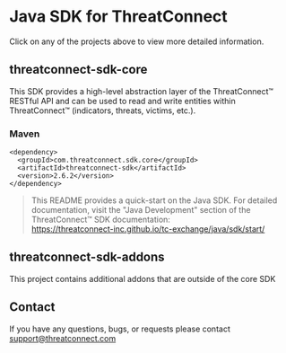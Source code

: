 # Java SDK for ThreatConnect
Click on any of the projects above to view more detailed information.

## threatconnect-sdk-core
This SDK provides a high-level abstraction layer of the ThreatConnect&trade; RESTful API and can be used to read and write entities within ThreatConnect&trade; (indicators, threats, victims, etc.).

### Maven
```
<dependency>
  <groupId>com.threatconnect.sdk.core</groupId>
  <artifactId>threatconnect-sdk</artifactId>
  <version>2.6.2</version>
</dependency>
```

> This README provides a quick-start on the Java SDK. For detailed documentation, visit the "Java Development" section of the ThreatConnect&trade; SDK documentation:<br/>https://threatconnect-inc.github.io/tc-exchange/java/sdk/start/

## threatconnect-sdk-addons
This project contains additional addons that are outside of the core SDK

## Contact

If you have any questions, bugs, or requests please contact support@threatconnect.com

